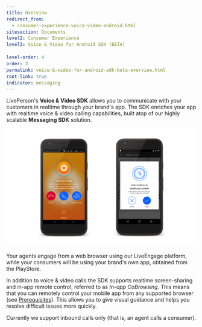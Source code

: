 ```yaml
---
title: Overview
redirect_from:
  - consumer-experience-voice-video-android.html
sitesection: Documents
level2: Consumer Experience
level3: Voice & Video for Android SDK (BETA)

level-order: 4
order: 2
permalink: voice-&-video-for-android-sdk-beta-overview.html
root-link: true
indicator: messaging
---
```


LivePerson's **Voice & Video SDK** allows you to communicate with your customers in realtime through your brand's app. The SDK enriches your app with realtime voice & video calling capabilities, built atop of our highly scalable **Messaging SDK** solution.

![screenshot_coapp](img/screenshot_coapp.png)

Your agents engage from a web browser using our LiveEngage platform, while your consumers will be using your brand's own app, obtained from the PlayStore.

In addition to voice & video calls the SDK supports realtime screen-sharing and in-app remote control, referred to as _In-app CoBrowsing_. This means that you can remotely control your mobile app from any supported browser (see [Prerequisites](consumer-experience-voice-video-android-prerequisites.html)). This allows you to give visual guidance and helps you resolve difficult issues more quickly.

Currently we support inbound calls only (that is, an agent calls a consumer).
